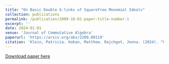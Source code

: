 ```yaml
---
title: "On Basic Double G-links of Squarefree Monomial Ideals"
collection: publications
permalink: /publication/2009-10-01-paper-title-number-1
excerpt: ''
date: 2024-01-01
venue: 'Journal of Commutative Algebra'
paperurl: 'https://arxiv.org/abs/2209.00119'
citation: 'Klein, Patricia. Koban, Matthew. Rajchgot, Jenna. (2024). "On Basic Double G-links of Squarefree Monomial Ideals." <i>Journal of Commutative Algebra</i>. 101(101).'
---
```



[Download paper here](http://matt-koban.github.io/files/doubleG-links.pdf)

